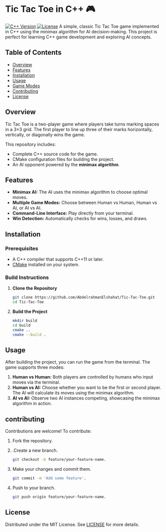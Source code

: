 # Tic Tac Toe in C++ 🎮
[![C++ Version](https://img.shields.io/badge/C++-23%2B-blue.svg)](https://isocpp.org/)
[![License](https://img.shields.io/badge/License-MIT-yellow.svg)](https://opensource.org/licenses/MIT)
A simple, classic Tic Tac Toe game implemented in C++ using the minimax algorithm for AI decision-making. This project is perfect for learning C++ game development and exploring AI concepts.

## Table of Contents

- [Overview](#overview)
- [Features](#features)
- [Installation](#installation)
- [Usage](#usage)
- [Game Modes](#game-modes)
- [Contributing](#contributing)
- [License](#license)

## Overview

Tic Tac Toe is a two-player game where players take turns marking spaces in a 3×3 grid. The first player to line up three of their marks horizontally, vertically, or diagonally wins the game.

This repository includes:
- Complete C++ source code for the game.
- CMake configuration files for building the project.
- An AI opponent powered by the **minimax algorithm**.

## Features

- **Minimax AI:** The AI uses the minimax algorithm to choose optimal moves.
- **Multiple Game Modes:** Choose between Human vs Human, Human vs AI, or AI vs AI.
- **Command-Line Interface:** Play directly from your terminal.
- **Win Detection:** Automatically checks for wins, losses, and draws.

## Installation

### Prerequisites

- A C++ compiler that supports C++11 or later.
- [CMake](https://cmake.org/) installed on your system.

### Build Instructions

1. **Clone the Repository**

   ```bash
   git clone https://github.com/AbdelrahmanElshahat/Tic-Tac-Toe.git
   cd Tic-Tac-Toe
2. **Build the Project**

   ```bash
   mkdir build
   cd build
   cmake ..
   cmake --build .

## Usage
After building the project, you can run the game from the terminal. The game supports three modes:

1. **Human vs Human:** Both players are controlled by humans who input moves via the terminal.
2. **Human vs AI:** Choose whether you want to be the first or second player. The AI will calculate its moves using the minimax algorithm.
3. **AI vs AI:** Observe two AI instances competing, showcasing the minimax algorithm in action.

## contributing

Contributions are welcome! To contribute:
1. Fork the repository.

2. .Create a new branch.
    ```bash
    git checkout -b feature/your-feature-name.
3. Make your changes and commit them.
    ```bash
    git commit -m 'Add some feature'.
4. Push to your branch.
    ```bash
    git push origin feature/your-feature-name. 

## License
Distributed under the MIT License. See [LICENSE](License) for more details.

